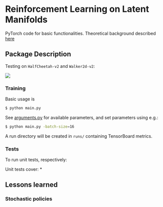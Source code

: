 # Reinforcement Learning on Latent Manifolds

PyTorch code for basic functionalities. Theoretical background described [here](state_rl_basics/blob/main/log.pdf)

## Package Description

Testing on `HalfCheetah-v2` and `Walker2d-v2`:

![](images/results.png)

### Training

Basic usage is

```bash
$ python main.py
```

See [arguments.py](state_rl_basics/arguments.py) for available parameters, and set parameters using e.g.:

```bash
$ python main.py -batch-size=16
```

A run directory will be created in `runs/` containing TensorBoard metrics.

### Tests

To run unit tests, respectively:

Unit tests cover:
*   


## Lessons learned

### Stochastic policies